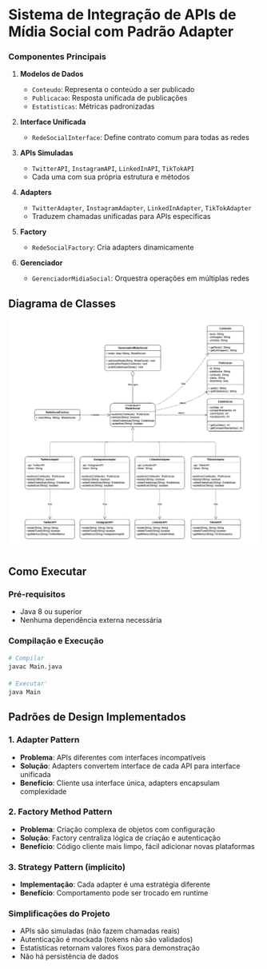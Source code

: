 # Sistema de Integração de APIs de Mídia Social com Padrão Adapter

### Componentes Principais

1. **Modelos de Dados**
    - `Conteudo`: Representa o conteúdo a ser publicado
    - `Publicacao`: Resposta unificada de publicações
    - `Estatisticas`: Métricas padronizadas

2. **Interface Unificada**
    - `RedeSocialInterface`: Define contrato comum para todas as redes

3. **APIs Simuladas**
    - `TwitterAPI`, `InstagramAPI`, `LinkedInAPI`, `TikTokAPI`
    - Cada uma com sua própria estrutura e métodos

4. **Adapters**
    - `TwitterAdapter`, `InstagramAdapter`, `LinkedInAdapter`, `TikTokAdapter`
    - Traduzem chamadas unificadas para APIs específicas

5. **Factory**
    - `RedeSocialFactory`: Cria adapters dinamicamente

6. **Gerenciador**
    - `GerenciadorMidiaSocial`: Orquestra operações em múltiplas redes

## Diagrama de Classes
![Diagrama-cortado.png](Diagrama-cortado.png)

## Como Executar

### Pré-requisitos
- Java 8 ou superior
- Nenhuma dependência externa necessária

### Compilação e Execução

```bash
# Compilar
javac Main.java

# Executar'
java Main
```

## Padrões de Design Implementados

### 1. **Adapter Pattern**
- **Problema**: APIs diferentes com interfaces incompatíveis
- **Solução**: Adapters convertem interface de cada API para interface unificada
- **Benefício**: Cliente usa interface única, adapters encapsulam complexidade

### 2. **Factory Method Pattern**
- **Problema**: Criação complexa de objetos com configuração
- **Solução**: Factory centraliza lógica de criação e autenticação
- **Benefício**: Código cliente mais limpo, fácil adicionar novas plataformas

### 3. **Strategy Pattern** (implícito)
- **Implementação**: Cada adapter é uma estratégia diferente
- **Benefício**: Comportamento pode ser trocado em runtime

### Simplificações do Projeto
- APIs são simuladas (não fazem chamadas reais)
- Autenticação é mockada (tokens não são validados)
- Estatísticas retornam valores fixos para demonstração
- Não há persistência de dados